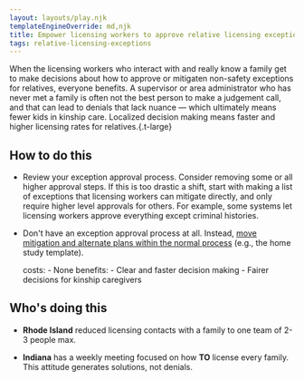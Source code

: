 ```yaml
---
layout: layouts/play.njk
templateEngineOverride: md,njk
title: Empower licensing workers to approve relative licensing exceptions
tags: relative-licensing-exceptions
---
```


When the licensing workers who interact with and really know a family get to make decisions about how to approve or mitigaten non-safety exceptions for relatives, everyone benefits. A supervisor or area administrator who has never met a family is often not the best person to make a judgement call, and that can lead to denials that lack nuance — which ultimately means fewer kids in kinship care. Localized decision making means faster and higher licensing rates for relatives.{.t-large}

## How to do this

* Review your exception approval process. Consider removing some or all higher approval steps. If this is too drastic a shift, start with making a list of exceptions that licensing workers can mitigate directly, and only require higher level approvals for others. For example, some systems let licensing workers approve everything except criminal histories.

* Don't have an exception approval process at all. Instead, [move mitigation and alternate plans within the normal process](/recommendations/normalize-relative-licensing-exceptions) (e.g., the home study template).

    costs:
      - None
    benefits:
      - Clear and faster decision making
      - Fairer decisions for kinship caregivers

## Who's doing this

* **Rhode Island** reduced licensing contacts with a family to one team of 2-3 people max.

* **Indiana** has a weekly meeting focused on how **TO** license every family. This attitude generates solutions, not denials.